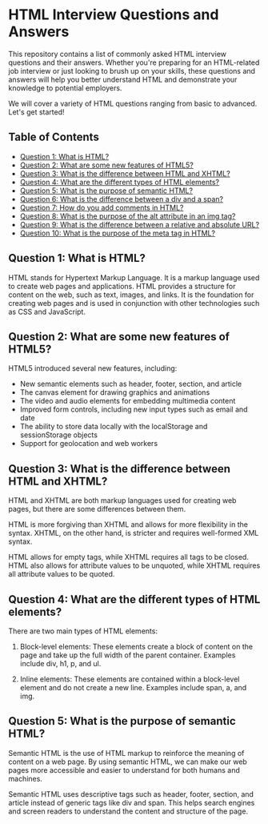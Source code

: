 # HTML Interview Questions and Answers

This repository contains a list of commonly asked HTML interview questions and their answers. Whether you're preparing for an HTML-related job interview or just looking to brush up on your skills, these questions and answers will help you better understand HTML and demonstrate your knowledge to potential employers.

We will cover a variety of HTML questions ranging from basic to advanced. Let's get started!

## Table of Contents

-   [Question 1: What is HTML?](#question-1)
-   [Question 2: What are some new features of HTML5?](#question-2)
-   [Question 3: What is the difference between HTML and XHTML?](#question-3)
-   [Question 4: What are the different types of HTML elements?](#question-4)
-   [Question 5: What is the purpose of semantic HTML?](#question-5)
-   [Question 6: What is the difference between a div and a span?](#question-6)
-   [Question 7: How do you add comments in HTML?](#question-7)
-   [Question 8: What is the purpose of the alt attribute in an img tag?](#question-8)
-   [Question 9: What is the difference between a relative and absolute URL?](#question-9)
-   [Question 10: What is the purpose of the meta tag in HTML?](#question-10)

## Question 1: What is HTML?

HTML stands for Hypertext Markup Language. It is a markup language used to create web pages and applications. HTML provides a structure for content on the web, such as text, images, and links. It is the foundation for creating web pages and is used in conjunction with other technologies such as CSS and JavaScript.

## Question 2: What are some new features of HTML5?

HTML5 introduced several new features, including:

-   New semantic elements such as header, footer, section, and article
-   The canvas element for drawing graphics and animations
-   The video and audio elements for embedding multimedia content
-   Improved form controls, including new input types such as email and date
-   The ability to store data locally with the localStorage and sessionStorage objects
-   Support for geolocation and web workers

## Question 3: What is the difference between HTML and XHTML?

HTML and XHTML are both markup languages used for creating web pages, but there are some differences between them.

HTML is more forgiving than XHTML and allows for more flexibility in the syntax. XHTML, on the other hand, is stricter and requires well-formed XML syntax.

HTML allows for empty tags, while XHTML requires all tags to be closed. HTML also allows for attribute values to be unquoted, while XHTML requires all attribute values to be quoted.

## Question 4: What are the different types of HTML elements?

There are two main types of HTML elements:

1.  Block-level elements: These elements create a block of content on the page and take up the full width of the parent container. Examples include div, h1, p, and ul.
    
2.  Inline elements: These elements are contained within a block-level element and do not create a new line. Examples include span, a, and img.
    

## Question 5: What is the purpose of semantic HTML?

Semantic HTML is the use of HTML markup to reinforce the meaning of content on a web page. By using semantic HTML, we can make our web pages more accessible and easier to understand for both humans and machines.

Semantic HTML uses descriptive tags such as header, footer, section, and article instead of generic tags like div and span. This helps search engines and screen readers to understand the content and structure of the page.
